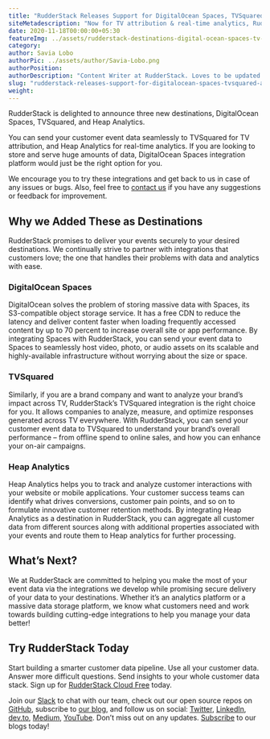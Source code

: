 ```yaml
---
title: "RudderStack Releases Support for DigitalOcean Spaces, TVSquared, and Heap.io"
siteMetadescription: "Now for TV attribution & real-time analytics, RudderStack supports DigitalOcean Spaces, TVSquared, and Heap Analytics. Will securely deliver events to analytics machines."
date: 2020-11-18T00:00:00+05:30
featureImg: ../assets/rudderstack-destinations-digital-ocean-spaces-tv-squared-heap.jpg
category: 
author: Savia Lobo
authorPic: ../assets/author/Savia-Lobo.png
authorPosition: 
authorDescription: "Content Writer at RudderStack. Loves to be updated with the tech happenings around the globe. Loves singing and composing songs. Believes in putting the art in smart."
slug: "rudderstack-releases-support-for-digitalocean-spaces-tvsquared-and-heap-io"
weight: 
---
```

RudderStack is delighted to announce three new destinations, DigitalOcean Spaces, TVSquared, and Heap Analytics.  
  
You can send your customer event data seamlessly to TVSquared for TV attribution, and Heap Analytics for real-time analytics. If you are looking to store and serve huge amounts of data, DigitalOcean Spaces integration platform would just be the right option for you.  
  
We encourage you to try these integrations and get back to us in case of any issues or bugs. Also, feel free to [contact us](mailto:contact@rudderstack.com) if you have any suggestions or feedback for improvement.

Why we Added These as Destinations
----------------------------------

RudderStack promises to deliver your events securely to your desired destinations. We continually strive to partner with integrations that customers love; the one that handles their problems with data and analytics with ease. 

### DigitalOcean Spaces

DigitalOcean solves the problem of storing massive data with Spaces, its S3-compatible object storage service. It has a free CDN to reduce the latency and deliver content faster when loading frequently accessed content by up to 70 percent to increase overall site or app performance. By integrating Spaces with RudderStack, you can send your event data to Spaces to seamlessly host video, photo, or audio assets on its scalable and highly-available infrastructure without worrying about the size or space.

### TVSquared

Similarly, if you are a brand company and want to analyze your brand’s impact across TV, RudderStack’s TVSquared integration is the right choice for you. It allows companies to analyze, measure, and optimize responses generated across TV everywhere. With RudderStack, you can send your customer event data to TVSquared to understand your brand’s overall performance – from offline spend to online sales, and how you can enhance your on-air campaigns. 

### Heap Analytics

Heap Analytics helps you to track and analyze customer interactions with your website or mobile applications. Your customer success teams can identify what drives conversions, customer pain points, and so on to formulate innovative customer retention methods. By integrating Heap Analytics as a destination in RudderStack, you can aggregate all customer data from different sources along with additional properties associated with your events and route them to Heap analytics for further processing.

What’s Next?
------------

We at RudderStack are committed to helping you make the most of your event data via the integrations we develop while promising secure delivery of your data to your destinations. Whether it’s an analytics platform or a massive data storage platform, we know what customers need and work towards building cutting-edge integrations to help you manage your data better!  

## Try RudderStack Today

Start building a smarter customer data pipeline. Use all your customer data. Answer more difficult questions. Send insights to your whole customer data stack. Sign up for [RudderStack Cloud Free](https://app.rudderlabs.com/signup?type=freetrial) today.

Join our [Slack](https://resources.rudderstack.com/join-rudderstack-slack) to chat with our team, check out our open source repos on [GitHub](https://github.com/rudderlabs), subscribe to [our blog](https://rudderstack.com/blog/), and follow us on social: [Twitter](https://twitter.com/RudderStack), [LinkedIn](https://www.linkedin.com/company/rudderlabs/), [dev.to](https://dev.to/rudderstack), [Medium](https://rudderstack.medium.com/), [YouTube](https://www.youtube.com/channel/UCgV-B77bV_-LOmKYHw8jvBw). Don’t miss out on any updates. [Subscribe](https://rudderstack.com/blog/) to our blogs today!
